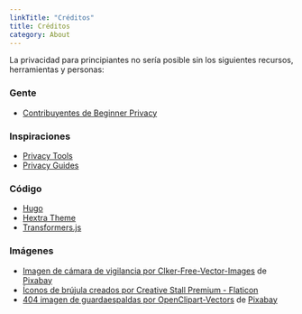 ```yaml
---
linkTitle: "Créditos"
title: Créditos
category: About
---
```

La privacidad para principiantes no sería posible sin los siguientes recursos, herramientas y personas:
### Gente
- [Contribuyentes de Beginner Privacy](https://github.com/beginnerprivacy/beginnerprivacy.github.io/graphs/contributors)

### Inspiraciones
- [Privacy Tools](https://www.privacytools.io/)
- [Privacy Guides](https://www.privacyguides.org/)

### Código
- [Hugo](https://gohugo.io/)
- [Hextra Theme](https://github.com/imfing/hextra/)
- [Transformers.js](https://github.com/huggingface/transformers.js/)

### Imágenes
- [Imagen de cámara de vigilancia por Clker-Free-Vector-Images](https://pixabay.com/users/clker-free-vector-images-3736/?utm_source=link-attribution&utm_medium=referral&utm_campaign=image&utm_content=295146) de [Pixabay](https://pixabay.com//?utm_source=link-attribution&utm_medium=referral&utm_campaign=image&utm_content=295146)
- [Íconos de brújula creados por Creative Stall Premium - Flaticon](https://www.flaticon.com/free-icons/compass)
- [404 imagen de guardaespaldas por OpenClipart-Vectors](https://pixabay.com/users/openclipart-vectors-30363/?utm_source=link-attribution&utm_medium=referral&utm_campaign=image&utm_content=145447) de [Pixabay](https://pixabay.com//?utm_source=link-attribution&utm_medium=referral&utm_campaign=image&utm_content=145447)